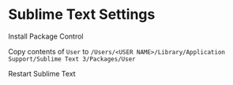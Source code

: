 # Sublime Text Settings

Install Package Control

Copy contents of `User` to `/Users/<USER NAME>/Library/Application Support/Sublime Text 3/Packages/User`

Restart Sublime Text

